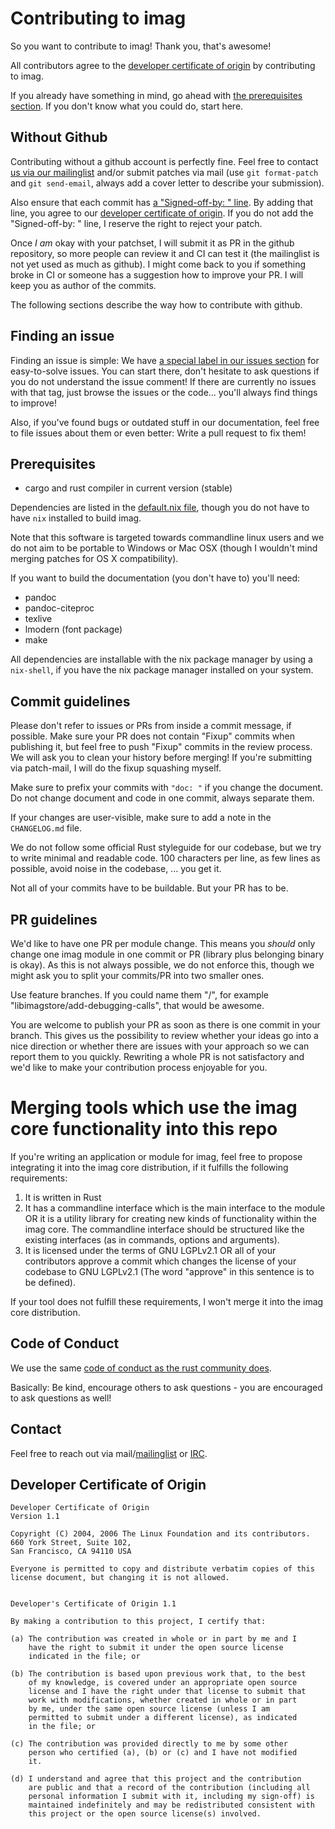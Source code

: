 # Contributing to imag

So you want to contribute to imag! Thank you, that's awesome!

All contributors agree to the
[developer certificate of origin](#developer-certificate-of-origin)
by contributing to imag.

If you already have something in mind, go ahead with [the prerequisites
section](#prerequisites). If you don't know what you could do, start here.

## Without Github

Contributing without a github account is perfectly fine.
Feel free to contact [us via our mailinglist](http://imag-pim.org/mailinglist/)
and/or submit patches via mail (use `git format-patch` and
`git send-email`, always add a cover letter to describe your submission).

Also ensure that each commit has
[a "Signed-off-by: " line](https://stackoverflow.com/questions/1962094/what-is-the-sign-off-feature-in-git-for).
By adding that line, you agree to our
[developer certificate of origin](#developer-certificate-of-origin).
If you do not add the "Signed-off-by: " line,
I reserve the right to reject your patch.

Once _I am_ okay with your patchset, I will
submit it as PR in the github repository, so more people can review it and CI
can test it (the mailinglist is not yet used as much as github). I might come
back to you if something broke in CI or someone has a suggestion how to improve
your PR. I will keep you as author of the commits.

The following sections describe the way how to contribute with github.

## Finding an issue

Finding an issue is simple: We have
[a special label in our issues section](https://github.com/matthiasbeyer/imag/issues?q=is%3Aissue+is%3Aopen+label%3Acomplexity%2Feasy)
for easy-to-solve issues. You can start there, don't hesitate to ask questions
if you do not understand the issue comment!
If there are currently no issues with that tag, just browse the issues or the
code... you'll always find things to improve!

Also, if you've found bugs or outdated stuff in our documentation, feel free to
file issues about them or even better: Write a pull request to fix them!

## Prerequisites

* cargo and rust compiler in current version (stable)

Dependencies are listed in the
[default.nix file](http://git.imag-pim.org/imag/tree/default.nix),
though you do not have to have `nix` installed to build imag.

Note that this software is targeted towards commandline linux users and we do
not aim to be portable to Windows or Mac OSX (though I wouldn't mind merging
patches for OS X compatibility).

If you want to build the documentation (you don't have to) you'll need:

* pandoc
* pandoc-citeproc
* texlive
* lmodern (font package)
* make

All dependencies are installable with the nix package manager by using a
`nix-shell`, if you have the nix package manager installed on your system.

## Commit guidelines

Please don't refer to issues or PRs from inside a commit message, if possible.
Make sure your PR does not contain "Fixup" commits when publishing it, but feel
free to push "Fixup" commits in the review process. We will ask you to clean
your history before merging! If you're submitting via patch-mail, I will do the
fixup squashing myself.

Make sure to prefix your commits with `"doc: "` if you change the document. Do
not change document and code in one commit, always separate them.

If your changes are user-visible, make sure to add a note in the
`CHANGELOG.md` file.

We do not follow some official Rust styleguide for our codebase, but we try to
write minimal and readable code. 100 characters per line, as few lines as
possible, avoid noise in the codebase, ... you get it.

Not all of your commits have to be buildable. But your PR has to be.

## PR guidelines

We'd like to have one PR per module change. This means you _should_ only change
one imag module in one commit or PR (library plus belonging binary is okay).
As this is not always possible, we do not enforce this, though we might ask you
to split your commits/PR into two smaller ones.

Use feature branches. If you could name them "<module name>/<what you do>",
for example "libimagstore/add-debugging-calls", that would be awesome.

You are welcome to publish your PR as soon as there is one commit in your
branch. This gives us the possibility to review whether your ideas go into a
nice direction or whether there are issues with your approach so we can report
them to you quickly. Rewriting a whole PR is not satisfactory and we'd
like to make your contribution process enjoyable for you.

# Merging tools which use the imag core functionality into this repo

If you're writing an application or module for imag, feel free to propose
integrating it into the imag core distribution, if it fulfills the following
requirements:

1. It is written in Rust
1. It has a commandline interface which is the main interface to the module
   OR it is a utility library for creating new kinds of functionality within the
   imag core.
   The commandline interface should be structured like the existing interfaces
   (as in commands, options and arguments).
1. It is licensed under the terms of GNU LGPLv2.1 OR all of your contributors
   approve a commit which changes the license of your codebase to GNU LGPLv2.1
   (The word "approve" in this sentence is to be defined).

If your tool does not fulfill these requirements, I won't merge it into the
imag core distribution.

## Code of Conduct

We use the same
[code of conduct as the rust community does](https://www.rust-lang.org/conduct.html).

Basically: Be kind, encourage others to ask questions - you are encouraged to
ask questions as well!

## Contact

Feel free to reach out via mail/[mailinglist](http://imag-pim.org/mailinglist/)
or [IRC](irc://irc.freenode.net/#imag).

## Developer Certificate of Origin

```
Developer Certificate of Origin
Version 1.1

Copyright (C) 2004, 2006 The Linux Foundation and its contributors.
660 York Street, Suite 102,
San Francisco, CA 94110 USA

Everyone is permitted to copy and distribute verbatim copies of this
license document, but changing it is not allowed.


Developer's Certificate of Origin 1.1

By making a contribution to this project, I certify that:

(a) The contribution was created in whole or in part by me and I
    have the right to submit it under the open source license
    indicated in the file; or

(b) The contribution is based upon previous work that, to the best
    of my knowledge, is covered under an appropriate open source
    license and I have the right under that license to submit that
    work with modifications, whether created in whole or in part
    by me, under the same open source license (unless I am
    permitted to submit under a different license), as indicated
    in the file; or

(c) The contribution was provided directly to me by some other
    person who certified (a), (b) or (c) and I have not modified
    it.

(d) I understand and agree that this project and the contribution
    are public and that a record of the contribution (including all
    personal information I submit with it, including my sign-off) is
    maintained indefinitely and may be redistributed consistent with
    this project or the open source license(s) involved.
```

